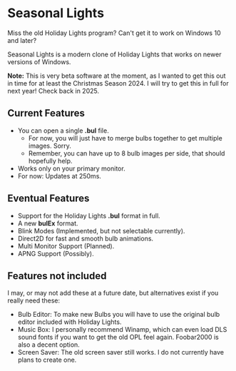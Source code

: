 # Seasonal Lights

Miss the old Holiday Lights program? Can't get it to work on Windows 10 and later?

Seasonal Lights is a modern clone of Holiday Lights that works on newer versions of Windows.

**Note:** This is very beta software at the moment, as I wanted to get this out in time for at least the Christmas Season 2024. I will try to get this in full for next year! Check back in 2025.

## Current Features

- You can open a single **.bul** file. 
  - For now, you will just have to merge bulbs together to get multiple images. Sorry.
  - Remember, you can have up to 8 bulb images per side, that should hopefully help.
- Works only on your primary monitor.
- For now: Updates at 250ms.

## Eventual Features 

- Support for the Holiday Lights **.bul** format in full.
- A new **bulEx** format.
- Blink Modes (Implemented, but not selectable currently).
- Direct2D for fast and smooth bulb animations.
- Multi Monitor Support (Planned).
- APNG Support (Possibly).

## Features not included

I may, or may not add these at a future date, but alternatives exist if you really need these:

- Bulb Editor: To make new Bulbs you will have to use the original bulb editor included with Holiday Lights.
- Music Box: I personally recommend Winamp, which can even load DLS sound fonts if you want to get the old OPL feel again. Foobar2000 is also a decent option.
- Screen Saver: The old screen saver still works. I do not currently have plans to create one.
